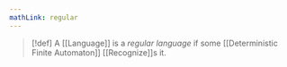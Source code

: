 ```yaml
---
mathLink: regular
---
```

>[!def]
>A [[Language]] is a *regular language* if some [[Deterministic Finite Automaton]] [[Recognize]]s it.

